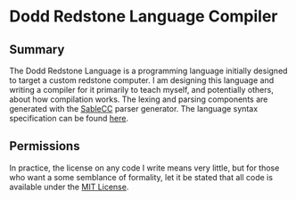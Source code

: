 Dodd Redstone Language Compiler
===============================


Summary
-------

The Dodd Redstone Language is a programming language initially designed to target a custom redstone computer. I am designing this language and writing a compiler for it primarily to teach myself, and potentially others, about how compilation works. The lexing and parsing components are generated with the [SableCC](https://sablecc.org/) parser generator. The language syntax specification can be found [here](https://github.com/tomdodd4598/Dodd-Redstone-Language-Compiler/blob/main/src/drl.sable).


Permissions
-----------

In practice, the license on any code I write means very little, but for those who want a some semblance of formality, let it be stated that all code is available under the [MIT License](https://github.com/tomdodd4598/Dodd-Redstone-Language-Compiler/blob/main/LICENSE.md).
